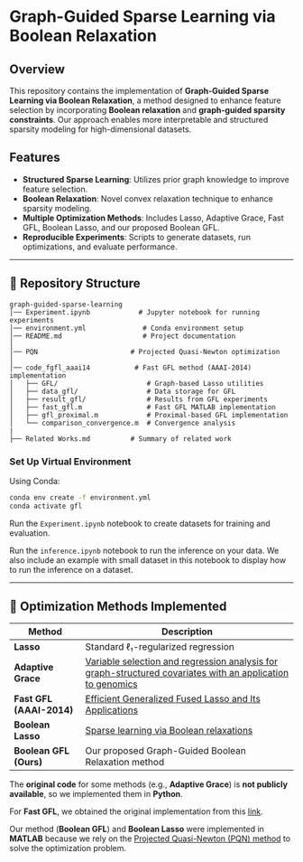 # Graph-Guided Sparse Learning via Boolean Relaxation

##  Overview
This repository contains the implementation of **Graph-Guided Sparse Learning via Boolean Relaxation**, a method designed to enhance feature selection by incorporating **Boolean relaxation** and **graph-guided sparsity constraints**. Our approach enables more interpretable and structured sparsity modeling for high-dimensional datasets.

##  Features
- **Structured Sparse Learning**: Utilizes prior graph knowledge to improve feature selection.
- **Boolean Relaxation**: Novel convex relaxation technique to enhance sparsity modeling.
- **Multiple Optimization Methods**: Includes Lasso, Adaptive Grace, Fast GFL, Boolean Lasso, and our proposed Boolean GFL.
- **Reproducible Experiments**: Scripts to generate datasets, run optimizations, and evaluate performance.

---

## 📂 Repository Structure

```
graph-guided-sparse-learning
│── Experiment.ipynb            # Jupyter notebook for running experiments
│── environment.yml              # Conda environment setup
│── README.md                    # Project documentation
│
│── PQN                       # Projected Quasi-Newton optimization 
│
│── code_fgfl_aaai14           # Fast GFL method (AAAI-2014) implementation
│   ├── GFL/                      # Graph-based Lasso utilities
│   ├── data_gfl/                 # Data storage for GFL
│   ├── result_gfl/               # Results from GFL experiments
│   ├── fast_gfl.m                # Fast GFL MATLAB implementation
│   ├── gfl_proximal.m            # Proximal-based GFL implementation
│   └── comparison_convergence.m  # Convergence analysis
|
├── Related Works.md          # Summary of related work
```


### Set Up Virtual Environment
Using Conda:
```bash
conda env create -f environment.yml
conda activate gfl
```

Run the `Experiment.ipynb` notebook to create datasets for training and evaluation.

Run the `inference.ipynb` notebook to run the inference on your data. We also include an example with small dataset in this notebook to display how to run the inference on a dataset.

---

## 🔬 Optimization Methods Implemented

| Method                  | Description |
|-------------------------|-------------|
| **Lasso**               | Standard ℓ₁-regularized regression |
| **Adaptive Grace**      | [Variable selection and regression analysis for graph-structured covariates with an application to genomics](https://projecteuclid.org/journals/annals-of-applied-statistics/volume-4/issue-3/Variable-selection-and-regression-analysis-for-graph-structured-covariates-with/10.1214/10-AOAS332.full) |
| **Fast GFL (AAAI-2014)**| [Efficient Generalized Fused Lasso and Its Applications](https://dl.acm.org/doi/10.1145/2847421) |
| **Boolean Lasso**       | [Sparse learning via Boolean relaxations](https://link.springer.com/article/10.1007/s10107-015-0894-1) |
| **Boolean GFL (Ours)**  | Our proposed Graph-Guided Boolean Relaxation method |


The **original code** for some methods (e.g., **Adaptive Grace**) is **not publicly available**, so we implemented them in **Python**.

For **Fast GFL**, we obtained the original implementation from this [link](https://www.tandfonline.com/doi/suppl/10.1080/10618600.2015.1114491?scroll=top).

Our method (**Boolean GFL**) and **Boolean Lasso** were implemented in **MATLAB** because we rely on the [Projected Quasi-Newton (PQN) method](https://www.cs.ubc.ca/~schmidtm/Software/PQN.html) to solve the optimization problem.
